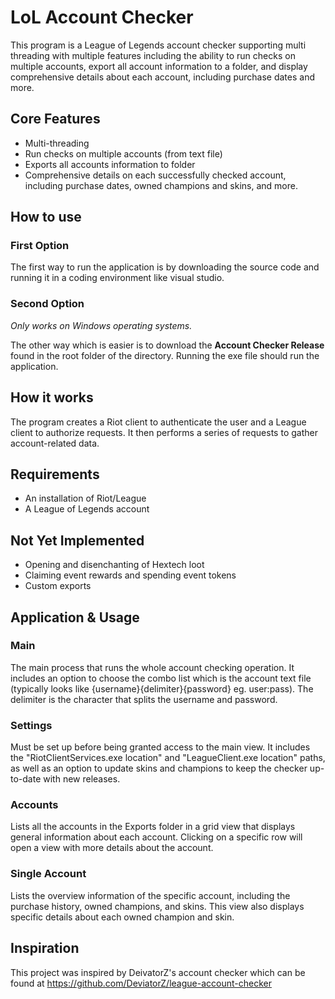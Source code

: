 # LoL Account Checker

This program is a League of Legends account checker supporting multi threading with multiple features including the ability to run checks on multiple accounts, export all account information to a folder, and display comprehensive details about each account, including purchase dates and more.

## Core Features

- Multi-threading
- Run checks on multiple accounts (from text file)  
- Exports all accounts information to folder  
- Comprehensive details on each successfully checked account, including purchase dates, owned champions and skins, and more.  

## How to use

### First Option

The first way to run the application is by downloading the source code and running it in a coding environment like visual studio.

### Second Option

*Only works on Windows operating systems.*

The other way which is easier is to download the **Account Checker Release** found in the root folder of the directory. Running the exe file should run the application.

## How it works
The program creates a Riot client to authenticate the user and a League client to authorize requests. It then performs a series of requests to gather account-related data.

## Requirements
- An installation of Riot/League  
- A League of Legends account

## Not Yet Implemented
- Opening and disenchanting of Hextech loot  
- Claiming event rewards and spending event tokens  
- Custom exports  

## Application & Usage

### Main

The main process that runs the whole account checking operation. It includes an option to choose the combo list which is the account text file (typically looks like {username}{delimiter}{password} eg. user:pass). The delimiter is the character that splits the username and password. 

### Settings

Must be set up before being granted access to the main view. It includes the "RiotClientServices.exe location" and "LeagueClient.exe location" paths, as well as an option to update skins and champions to keep the checker up-to-date with new releases.

### Accounts

Lists all the accounts in the Exports folder in a grid view that displays general information about each account. Clicking on a specific row will open a view with more details about the account.

### Single Account

Lists the overview information of the specific account, including the purchase history, owned champions, and skins. This view also displays specific details about each owned champion and skin.

## Inspiration

This project was inspired by DeivatorZ's account checker which can be found at https://github.com/DeviatorZ/league-account-checker
